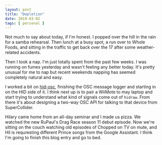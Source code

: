 ```yaml
---
layout: post
title: "Depletion"
date: 2019-03-02
tags: [ personal ]
---
```


Not much to say about today, if I'm honest. I popped over the hill in the rain
for a samba rehearsal. Then lunch at a busy spot, a run over to Whole Foods,
and sitting in the traffic to get back over the 17 after some weather-related
accidents.

Then I took a nap. I'm just totally spent from the past few weeks. I was running
on fumes yesterday and wasn't feeling any better today. It's pretty unusual for
me to nap but recent weekends napping has seemed completely natural and easy.

I worked a bit on [hid-osc](https://github.com/lnihlen/hid-osc), finishing
the OSC message logger and starting in on the HID side of it. I think next
up is to pair a WiiMote to may laptop and start trying to understand what kind
of signals come out of ```hidraw```. From there it's about designing a two-way
OSC API for talking to that device from SuperCollider.

Hilary came home from an all-day seminar and I made us pizza. We watched the
new RuPaul's Drag Race season 11 debut episode. Now we're sitting on the couch
watching old episodes of Chopped on TV on mute, and Hil is requresting different
Prince songs from the Google Assistant. I think I'm going to finish this blog
entry and go to bed.

